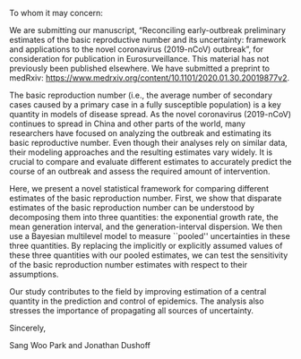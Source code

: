 To whom it may concern:
  
We are submitting our manuscript, “Reconciling early-outbreak preliminary estimates of the basic reproductive number and its uncertainty: framework and applications to the novel coronavirus (2019-nCoV) outbreak”, for consideration for publication in Eurosurveillance. This material has not previously been published elsewhere. We have submitted a preprint to medRxiv: https://www.medrxiv.org/content/10.1101/2020.01.30.20019877v2.

The basic reproduction number (i.e., the average number of secondary cases caused by a primary case in a fully susceptible population) is a key quantity in models of disease spread. As the novel coronavirus (2019-nCoV) continues to spread in China and other parts of the world, many researchers have focused on analyzing the outbreak and estimating its basic reproductive number. Even though their analyses rely on similar data, their modeling approaches and the resulting estimates vary widely. It is crucial to compare and evaluate different estimates to accurately predict the course of an outbreak and assess the required amount of intervention.

Here, we present a novel statistical framework for comparing different estimates of the basic reproduction number. First, we show that disparate estimates of the basic reproduction number can be understood by decomposing them into three quantities: the exponential growth rate, the mean generation interval, and the generation-interval dispersion. We then use a Bayesian multilevel model to measure ``pooled'' uncertainties in these three quantities. By replacing the implicitly or explicitly assumed values of these three quantities with our pooled estimates, we can test the sensitivity of the basic reproduction number estimates with respect to their assumptions.

Our study contributes to the field by improving estimation of a central quantity in the prediction and control of epidemics. The analysis also stresses the importance of propagating all sources of uncertainty.

Sincerely,

Sang Woo Park and Jonathan Dushoff
